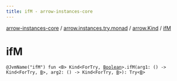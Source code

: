 ```yaml
---
title: ifM - arrow-instances-core
---
```


[arrow-instances-core](../../index.html) / [arrow.instances.try.monad](../index.html) / [arrow.Kind](index.html) / [ifM](./if-m.html)

# ifM

`@JvmName("ifM") fun <B> Kind<ForTry, `[`Boolean`](https://kotlinlang.org/api/latest/jvm/stdlib/kotlin/-boolean/index.html)`>.ifM(arg1: () -> Kind<ForTry, `[`B`](if-m.html#B)`>, arg2: () -> Kind<ForTry, `[`B`](if-m.html#B)`>): Try<`[`B`](if-m.html#B)`>`